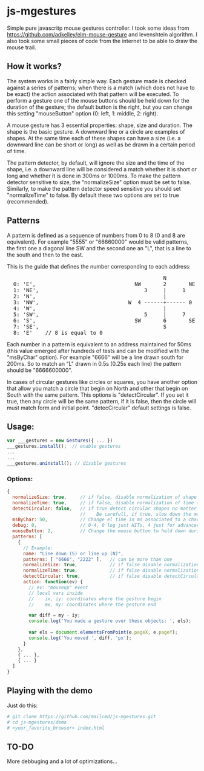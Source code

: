 # js-mgestures
Simple pure javascritp mouse gestures controller. I took some ideas from https://github.com/adkelley/elm-mouse-gesture and levenshtein algorithm. I also took some small pieces of code from the internet to be able to draw the mouse trail. 

## How it works?

The system works in a fairly simple way. Each gesture made is checked against a series of patterns; when there is a match (which does not have to be exact) the action associated with that pattern will be executed. To perform a gesture one of the mouse buttons should be held down for the duration of the gesture; the default button is the right, but you can change this setting "mouseButton" option (0: left, 1: middle, 2: right). 

A mouse gesture has 3 essential properties: shape, size and duration. The shape is the basic gesture. A downward line or a circle are examples of shapes. At the same time each of these shapes can have a size (i.e. a downward line can be short or long) as well as be drawn in a certain period of time. 

The pattern detector, by default, will ignore the size and the time of the shape, i.e. a downward line will be considered a match whether it is short or long and whether it is done in 300ms or 1000ms. To make the pattern detector sensitive to size, the "normalizeSize" option must be set to false. Similarly, to make the pattern detector speed sensitive you should set "normalizeTime" to false. By default these two options are set to true (recommended). 

## Patterns

A pattern is defined as a sequence of numbers from 0 to 8 (0 and 8 are equivalent). For example "5555" or "66660000" would be valid patterns, the first one a diagonal line SW and the second one an "L", that is a line to the south and then to the east. 

This is the guide that defines the number corresponding to each address:

<pre>
                                                 N
  0: 'E',                               NW       2       NE                   
  1: 'NE',                                 3     |     1                       
  2: 'N',                                        |                         
  3: 'NW',                            W  4 ------+------ 0  E                    
  4: 'W',                                        |                         
  5: 'SW',                                 5     |     7                    
  6: 'S',                               SW       6       SE                  
  7: 'SE',                                       S                           
  8: 'E'    // 8 is equal to 0                                                              
</pre>

Each number in a pattern is equivalent to an address maintained for 50ms (this value emerged after hundreds of tests and can be modified with the "msByChar" option). For example "6666" will be a line drawn south for 200ms. So to match an "L" drawn in 0.5s (0.25s each line) the pattern should be "6666600000".  

In cases of circular gestures like circles or squares, you have another option that allow you match a circle that begin on North and other that begin on South with the same pattern. This options is "detectCircular". If you set it true, then any circle will be the same pattern, if it is false, then the circle will must match form and initial point. "detecCircular" default settings is false. 

## Usage:

```javascript
var ___gestures = new Gestures({ ... })
___gestures.install();  // enable gestures
...
...
___gestures.uninstall(); // disable gestures
```
### Options:

```javascript 
{
  normalizeSize: true,     // if false, disable normalization of shape (default true)
  normalizeTime: true,     // if false, disable normalization of time (default true)
  detectCircular: false,   // if true detect circular shapes no matter where the gesture begins  (default false)
                           //    Be carefull, if true, slow down the matching process
  msByChar: 50,            // Change el time in ms associated to a character in pattern string (default 50) 
  debug: 0,                // 0-4, 0 log just HITs, 4 just for advanced developers and masochists (default 0)
  mouseButton: 2,          // Change the mouse button to held down during the gesture (0: left, 1: middle, 2: right)
  patterns: [ 
    { 
      // Example:
      name: "Line down (S) or line up (N)", 
      patterns: [ "6666", "2222" ],   // can be more than one
      normalizeSize: true,            // if false disable normalization of shape just for this pattern 
      normalizeTime: true,            // if false disable normalization of time just for this pattern
      detectCircular: true,           // if false disable detectCircular just for this pattern
      action: function(ev) {
        // ev: "mouseup" event        
        // local vars inside 
        //    ix, iy: coordinates where the gesture begin
        //    mx, my: coordinates where the gesture end

        var diff = my - iy;
        console.log('You made a gesture over these objects: ', els);
        
        var els = document.elementsFromPoint(e.pageX, e.pageY);
        console.log('You moved ', diff, 'px');      
      }
    },
    { ... },
    { ... }
  ]
}
```
## Playing with the demo

Just do this:

```bash
# git clone https://github.com/mailcmd/js-mgestures.git
# cd js-mgestures/demo
# <your_favorite_browser> index.html
```

## TO-DO

More debbuging and a lot of optimizations... 
